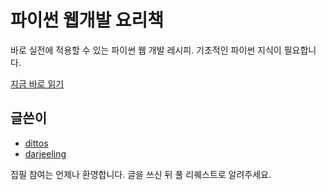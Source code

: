 파이썬 웹개발 요리책
===============

바로 실전에 적용할 수 있는 파이썬 웹 개발 레시피. 기초적인 파이썬 지식이 필요합니다.

[지금 바로 읽기](https://github.com/dittos/pywebcookbook/blob/master/index.md)

## 글쓴이
* [dittos](https://github.com/dittos)
* [darjeeling](https://github.com/darjeeling)

집필 참여는 언제나 환영합니다. 글을 쓰신 뒤 풀 리퀘스트로 알려주세요.
